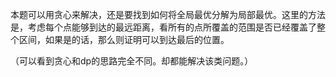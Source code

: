 本题可以用贪心来解决，还是要找到如何将全局最优分解为局部最优。这里的方法是，考虑每个点能够到达的最远距离，看所有的点所覆盖的范围是否已经覆盖了整个区间，如果是的话，那么则证明可以到达最后的位置。

（可以看到贪心和dp的思路完全不同。却都能解决该类问题。）
